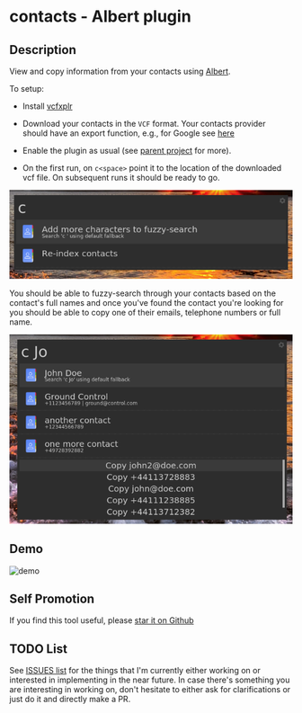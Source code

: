 # contacts - Albert plugin

## Description

View and copy information from your contacts using
[Albert](https://albertlauncher.github.io/installing/).

To setup:

- Install [vcfxplr](https://github.com/bergercookie/vcfxplr)
- Download your contacts in the `VCF` format. Your contacts provider should have
  an export function, e.g., for Google see
  [here](https://support.google.com/contacts/answer/7199294?hl=en-GB&co=GENIE.Platform%3DDesktop)

- Enable the plugin as usual (see [parent
  project](https://github.com/bergercookie/awesome-albert-plugins) for more).
- On the first run, on `c<space>` point it to the location of the downloaded vcf
  file. On subsequent runs it should be ready to go.

![basic-usage](misc/demo0.png)

You should be able to fuzzy-search through your contacts based on the contact's
full names and once you've found the contact you're looking for you should be
able to copy one of their emails, telephone numbers or full name.

![basic-usage](misc/demo1.png)

## Demo

![demo](misc/demo.gif)

## Self Promotion

If you find this tool useful, please [star it on Github](https://github.com/bergercookie/awesome-albert-plugins)

## TODO List

See [ISSUES list](https://github.com/bergercookie/awesome-albert-plugins/issues)
for the things that I'm currently either working on or interested in
implementing in the near future. In case there's something you are interesting
in working on, don't hesitate to either ask for clarifications or just do it and
directly make a PR.
